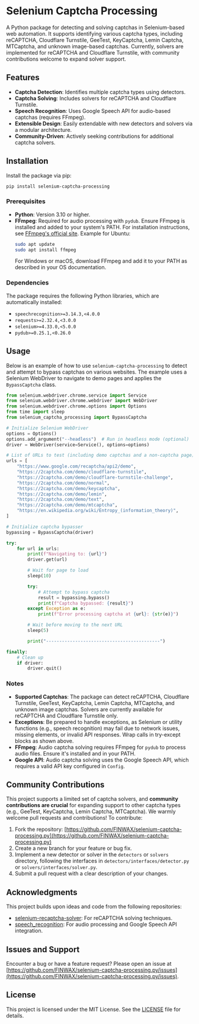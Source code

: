 # Selenium Captcha Processing

A Python package for detecting and solving captchas in Selenium-based web automation. It supports identifying various
captcha types, including reCAPTCHA, Cloudflare Turnstile, GeeTest, KeyCaptcha, Lemin Captcha, MTCaptcha, and unknown
image-based captchas. Currently, solvers are implemented for reCAPTCHA and Cloudflare Turnstile, with community
contributions welcome to expand solver support.

## Features

- **Captcha Detection**: Identifies multiple captcha types using detectors.
- **Captcha Solving**: Includes solvers for reCAPTCHA and Cloudflare Turnstile.
- **Speech Recognition**: Uses Google Speech API for audio-based captchas (requires FFmpeg).
- **Extensible Design**: Easily extendable with new detectors and solvers via a modular architecture.
- **Community-Driven**: Actively seeking contributions for additional captcha solvers.

## Installation

Install the package via pip:

```bash
pip install selenium-captcha-processing
```

### Prerequisites

- **Python**: Version 3.10 or higher.
- **FFmpeg**: Required for audio processing with `pydub`. Ensure FFmpeg is installed and added to your system's PATH.
  For installation instructions, see [FFmpeg's official site](https://ffmpeg.org/download.html). Example for Ubuntu:
  ```bash
  sudo apt update
  sudo apt install ffmpeg
  ```
  For Windows or macOS, download FFmpeg and add it to your PATH as described in your OS documentation.

### Dependencies

The package requires the following Python libraries, which are automatically installed:

- `speechrecognition>=3.14.3,<4.0.0`
- `requests>=2.32.4,<3.0.0`
- `selenium>=4.33.0,<5.0.0`
- `pydub>=0.25.1,<0.26.0`

## Usage

Below is an example of how to use `selenium-captcha-processing` to detect and attempt to bypass captchas on various
websites. The example uses a Selenium WebDriver to navigate to demo pages and applies the `BypassCaptcha` class.

```python
from selenium.webdriver.chrome.service import Service
from selenium.webdriver.chrome.webdriver import WebDriver
from selenium.webdriver.chrome.options import Options
from time import sleep
from selenium_captcha_processing import BypassCaptcha

# Initialize Selenium WebDriver
options = Options()
options.add_argument("--headless")  # Run in headless mode (optional)
driver = WebDriver(service=Service(), options=options)

# List of URLs to test (including demo captchas and a non-captcha page)
urls = [
    "https://www.google.com/recaptcha/api2/demo",
    "https://2captcha.com/demo/cloudflare-turnstile",
    "https://2captcha.com/demo/cloudflare-turnstile-challenge",
    "https://2captcha.com/demo/normal",
    "https://2captcha.com/demo/keycaptcha",
    "https://2captcha.com/demo/lemin",
    "https://2captcha.com/demo/text",
    "https://2captcha.com/demo/mtcaptcha",
    "https://en.wikipedia.org/wiki/Entropy_(information_theory)",
]

# Initialize captcha bypasser
bypassing = BypassCaptcha(driver)

try:
    for url in urls:
        print(f"Navigating to: {url}")
        driver.get(url)

        # Wait for page to load
        sleep(10)

        try:
            # Attempt to bypass captcha
            result = bypassing.bypass()
            print(f"Captcha bypassed: {result}")
        except Exception as e:
            print(f"Error processing captcha at {url}: {str(e)}")

        # Wait before moving to the next URL
        sleep(5)

        print("-------------------------------------------")

finally:
    # Clean up
    if driver:
        driver.quit()
```

### Notes

- **Supported Captchas**: The package can detect reCAPTCHA, Cloudflare Turnstile, GeeTest, KeyCaptcha, Lemin Captcha,
  MTCaptcha, and unknown image captchas. Solvers are currently available for reCAPTCHA and Cloudflare Turnstile only.
- **Exceptions**: Be prepared to handle exceptions, as Selenium or utility functions (e.g., speech recognition) may fail
  due to network issues, missing elements, or invalid API responses. Wrap calls in try-except blocks as shown above.
- **FFmpeg**: Audio captcha solving requires FFmpeg for `pydub` to process audio files. Ensure it's installed and in
  your PATH.
- **Google API**: Audio captcha solving uses the Google Speech API, which requires a valid API key configured in
  `Config`.

## Community Contributions

This project supports a limited set of captcha solvers, and **community contributions are crucial** for expanding
support to other captcha types (e.g., GeeTest, KeyCaptcha, Lemin Captcha, MTCaptcha). We warmly welcome pull requests
and contributions! To contribute:

1. Fork the
   repository: [https://github.com/FINWAX/selenium-captcha-processing.py](https://github.com/FINWAX/selenium-captcha-processing.py)
2. Create a new branch for your feature or bug fix.
3. Implement a new detector or solver in the `detectors` or `solvers` directory, following the interfaces in
   `detectors/interfaces/detector.py` or `solvers/interfaces/solver.py`.
4. Submit a pull request with a clear description of your changes.


## Acknowledgments

This project builds upon ideas and code from the following repositories:

- [selenium-recaptcha-solver](https://github.com/thicccat688/selenium-recaptcha-solver): For reCAPTCHA solving
  techniques.
- [speech_recognition](https://github.com/Uberi/speech_recognition): For audio processing and Google Speech API
  integration.

## Issues and Support

Encounter a bug or have a feature request? Please open an issue
at [https://github.com/FINWAX/selenium-captcha-processing.py/issues](https://github.com/FINWAX/selenium-captcha-processing.py/issues).

## License

This project is licensed under the MIT License. See
the [LICENSE](https://github.com/FINWAX/selenium-captcha-processing.py/blob/main/LICENSE) file for details.